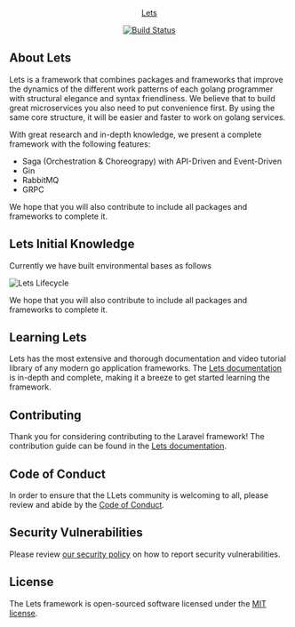 <p align="center"><a href="https://lets.dev1.my.id/" target="_blank">Lets</a></p>

<p align="center">
<a href="https://github.com/1ets/lets-go-framework/actions"><img src="https://github.com/1ets/lets-go-framework/actions/workflows/go.yml/badge.svg" alt="Build Status"></a>

## About Lets
Lets is a framework that combines packages and frameworks that improve the dynamics of the different work patterns of each golang programmer with structural elegance and syntax friendliness.
We believe that to build great microservices you also need to put convenience first. By using the same core structure, it will be easier and faster to work on golang services.

With great research and in-depth knowledge, we present a complete framework with the following features:

- Saga (Orchestration & Choreograpy) with API-Driven and Event-Driven
- Gin
- RabbitMQ
- GRPC

We hope that you will also contribute to include all packages and frameworks to complete it.

## Lets Initial Knowledge
Currently we have built environmental bases as follows

![Lets Lifecycle](https://raw.github.com/1ets/lets-go-framework/main/doc/lifecycle.png)

We hope that you will also contribute to include all packages and frameworks to complete it.

## Learning Lets

Lets has the most extensive and thorough documentation and video tutorial library of any modern go application frameworks. The [Lets documentation](https://lets.dev1.my.id/docs) is in-depth and complete, making it a breeze to get started learning the framework.

## Contributing

Thank you for considering contributing to the Laravel framework! The contribution guide can be found in the [Lets documentation](https://lets.dev1.my.id/docs/contributions).

## Code of Conduct

In order to ensure that the LLets community is welcoming to all, please review and abide by the [Code of Conduct](https://lets.dev1.my.id/docs/contributions#code-of-conduct).

## Security Vulnerabilities

Please review [our security policy](https://github.com/1ets/lets-go-framework/security/policy) on how to report security vulnerabilities.

## License

The Lets framework is open-sourced software licensed under the [MIT license](LICENSE.md).